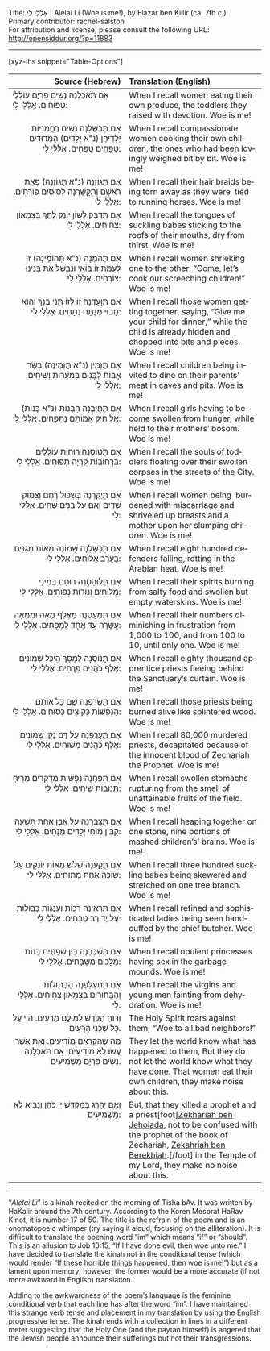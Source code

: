 <html>
<head></head>
<body>
Title: אַלְלַי לִי | Alelai Li (Woe is me!), by Elazar ben Killir (ca. 7th c.)<br />
Primary contributor: rachel-salston<br />
For attribution and license, please consult the following URL: <a href="http://opensiddur.org/?p=11883">http://opensiddur.org/?p=11883</a>
<p />
<hr />

[xyz-ihs snippet="Table-Options"]<table style="margin-left: auto; margin-right: auto;" class="draggable">
<thead><tr><th id="x" style="text-align: right;">Source (Hebrew)</th><th style="text-align: left;">Translation (English)</th></tr></thead>
<tbody>
<tr><td style="vertical-align:top;">
<div class="liturgy" lang="he">
אִם תֺּאכַלְנָה נָשִׁים פִּרְיָם עוֹלְלֵי טִפּוּחִים. 
אַלְלַי לִי: 
 </span></div>
</td>
 
<td style="vertical-align:top;">
<div class="english" lang="en">
When I recall women eating their own produce, the toddlers they raised with devotion. 
Woe is me! 
</div>
</td></tr>


<tr><td style="vertical-align: top;" width="46%">
<div class="liturgy" lang="he" style="text-align: right;">
אִם תְּבַשֵּׁלְנָה נָשִׁים רַחֲמָנִיּוֹת יַלְדֵיהֶן (נ"א יְלָדִים) הַמְּדוּדִים טְפָחִים טְפָחִים. 
אַלְלַי לִי: 
 </span></div>
</td>
 
<td style="vertical-align:top;">
<div class="english" lang="en">
When I recall compassionate women cooking their own children, the ones who had been lovingly weighed bit by bit. 
Woe is me! 
</div>
</td></tr>


<tr><td style="vertical-align: top;" width="46%">
<div class="liturgy" lang="he" style="text-align: right;">
אִם תִּגּוֹזְנָה (נ"א תָּגוֹזְנָה) פְּאַת רֺאשָׁם וְתִקָּשַׁרְנָה לְסוּסִים פּוֹרְחִים. 
אַלְלַי לִי: 
 </span></div>
</td>
 
<td style="vertical-align:top;">
<div class="english" lang="en">
When I recall their hair braids being torn away as they were  tied to running horses. 
Woe is me! 
</div>
</td></tr>


<tr><td style="vertical-align: top;" width="46%">
<div class="liturgy" lang="he" style="text-align: right;">
אִם תִּדְבַּק לְשׁוֹן יוֹנֵק לְחֵךְ בְּצִמְאוֹן צְחִיחִים. 
אַלְלַי לִי: 
 </span></div>
</td>
 
<td style="vertical-align:top;">
<div class="english" lang="en">
When I recall the tongues of suckling babes sticking to the roofs of their mouths, dry from thirst. 
Woe is me! 
</div>
</td></tr>


<tr><td style="vertical-align: top;" width="46%">
<div class="liturgy" lang="he" style="text-align: right;">
אִם תֵּהֺמְנָה (נ"א תְּהוֹמֶינָה) זוֹ לְעֻמַּת זוֹ בּוֹאִי וּנְבַשֵּׁל אֶת בָּנֵינוּ צוֹרְחִים. 
אַלְלַי לִי: 
 </span></div>
</td>
 
<td style="vertical-align:top;">
<div class="english" lang="en">
When I recall women shrieking one to the other, “Come, let’s cook our screeching children!” Woe is me! 
</div>
</td></tr>


<tr><td style="vertical-align: top;" width="46%">
<div class="liturgy" lang="he" style="text-align: right;">
אִם תִּוָּעַדְנָה זוֹ לְזוֹ תְּנִי בְנֵךְ וְהוּא חָבוּי מְנֻתָּח נְתָחִים. 
אַלְלַי לִי: 
 </span></div>
</td>
 
<td style="vertical-align:top;">
<div class="english" lang="en">
When I recall those women getting together, saying, “Give me your child for dinner,” while the child is already hidden and chopped into bits and pieces. 
Woe is me! 
</div>
</td></tr>


<tr><td style="vertical-align: top;" width="46%">
<div class="liturgy" lang="he" style="text-align: right;">
אִם תַּזְמִין (נ"א תַּזְמֵינָה) בְּשַׂר אָבוֹת לַבָּנִים בִּמְעָרוֹת וְשִׁיחִים. 
אַלְלַי לִי: 
 </span></div>
</td>
 
<td style="vertical-align:top;">
<div class="english" lang="en">
When I recall children being invited to dine on their parents’ meat in caves and pits. 
Woe is me! 
</div>
</td></tr>


<tr><td style="vertical-align: top;" width="46%">
<div class="liturgy" lang="he" style="text-align: right;">
אִם תְּחֻיַּבְנָה הַבָּנוֹת (נ"א בָּנוֹת) אֶל חֵיק אִמּוֹתָם נִתְפָּחִים. 
אַלְלַי לִי: 
 </span></div>
</td>
 
<td style="vertical-align:top;">
<div class="english" lang="en">
When I recall girls having to become swollen from hunger, while held to their mothers’ bosom. 
Woe is me! 
</div>
</td></tr>


<tr><td style="vertical-align: top;" width="46%">
<div class="liturgy" lang="he" style="text-align: right;">
אִם תִּטּוֹסְנָה רוּחוֹת עוֹלְלִים בִּרְחוֹבוֹת קִרְיָה תְּפוּחִים. 
אַלְלַי לִי: 
 </span></div>
</td>
 
<td style="vertical-align:top;">
<div class="english" lang="en">
When I recall the souls of toddlers floating over their swollen corpses in the streets of the City. 
Woe is me! 
</div>
</td></tr>


<tr><td style="vertical-align: top;" width="46%">
<div class="liturgy" lang="he" style="text-align: right;">
אִם תְּיַקֵּרְנָה בְּשִׁכּוּל רֶחֶם וְצִמּוּק שָׁדַיִם וְאֵם עַל בָּנִים שָׁחִים. 
אַלְלַי לִי: 
 </span></div>
</td>
 
<td style="vertical-align:top;">
<div class="english" lang="en">
When I recall women being  burdened with miscarriage and shriveled up breasts and a mother upon her slumping children. 
Woe is me! 
</div>
</td></tr>


<tr><td style="vertical-align: top;" width="46%">
<div class="liturgy" lang="he" style="text-align: right;">
אִם תִּכָּשַׁלְנָה שְׁמוֹנֶה מֵאוֹת מָגִנִּים בַּעֲרַב אֲלוּחִים. 
אַלְלַי לִי: 
  </span></div>
</td>
 
<td style="vertical-align:top;">
<div class="english" lang="en">
When I recall eight hundred defenders falling, rotting in the Arabian heat. 
Woe is me! 
</div>
</td></tr>


<tr><td style="vertical-align: top;" width="46%">
<div class="liturgy" lang="he" style="text-align: right;">
אִם תְּלוּהַטְנָה רוּחָם בְּמִינֵי מְלוּחִים וְנוֹדוֹת נְפוּחִים. 
אַלְלַי לִי: 
 </span></div>
</td>
 
<td style="vertical-align:top;">
<div class="english" lang="en">
When I recall their spirits burning from salty food and swollen but empty waterskins. 
Woe is me! 
</div>
</td></tr>


<tr><td style="vertical-align: top;" width="46%">
<div class="liturgy" lang="he" style="text-align: right;">
אִם תִּמָּעַטְנָה מֵאֶלֶף מֵאָה וּמִמֵּאָה עֲשָׂרָה עַד אֶחָד לְמַפָּחִים. 
אַלְלַי לִי: 
 </span></div>
</td>
 
<td style="vertical-align:top;">
<div class="english" lang="en">
When I recall their numbers diminishing in frustration from 1,000 to 100, and from 100 to 10, until only one. 
Woe is me! 
</div>
</td></tr>


<tr><td style="vertical-align: top;" width="46%">
<div class="liturgy" lang="he" style="text-align: right;">
אִם תָּנוֹסְנָה לְמָסַךְ הֵיכָל שְׁמוֹנִים אֶלֶף כֺּהֲנִים פְּרָחִים. 
אַלְלַי לִי: 
 </span></div>
</td>
 
<td style="vertical-align:top;">
<div class="english" lang="en">
When I recall eighty thousand apprentice priests fleeing behind the Sanctuary’s curtain. 
Woe is me! 
</div>
</td></tr>


<tr><td style="vertical-align: top;" width="46%">
<div class="liturgy" lang="he" style="text-align: right;">
אִם תִּשָּׂרַפְנָה שָׁם כָּל אוֹתָם הַנְּפָשׁוֹת כְּקוֹצִים כְּסוּחִים. 
אַלְלַי לִי: 
 </span></div>
</td>
 
<td style="vertical-align:top;">
<div class="english" lang="en">
When I recall those priests being burned alive like splintered wood. 
Woe is me! 
</div>
</td></tr>


<tr><td style="vertical-align: top;" width="46%">
<div class="liturgy" lang="he" style="text-align: right;">
אִם תֵּעָרַפְנָה עַל דָּם נָקִי שְׁמוֹנִים אֶלֶף כֺּהֲנִים מְשׁוּחִים. 
אַלְלַי לִי: 
 </span></div>
</td>
 
<td style="vertical-align:top;">
<div class="english" lang="en">
When I recall 80,000 murdered priests, decapitated because of the innocent blood of Zechariah the Prophet. 
Woe is me! 
</div>
</td></tr>


<tr><td style="vertical-align: top;" width="46%">
<div class="liturgy" lang="he" style="text-align: right;">
אִם תִּפַּחְנָה נְפָשׁוֹת מְדֻקָּרִים מֵרֵיחַ תְּנוּבוֹת שִׂיחִים. 
אַלְלַי לִי: 
 </span></div>
</td>
 
<td style="vertical-align:top;">
<div class="english" lang="en">
When I recall swollen stomachs rupturing from the smell of unattainable fruits of the field. 
Woe is me! 
</div>
</td></tr>


<tr><td style="vertical-align: top;" width="46%">
<div class="liturgy" lang="he" style="text-align: right;">
אִם תִּצָּבַרְנָה עַל אֶבֶן אַחַת תִּשְׁעָה קַבִּין מוֹחֵי יְלָדִים מֻנָּחִים. 
אַלְלַי לִי: 
 </span></div>
</td>
 
<td style="vertical-align:top;">
<div class="english" lang="en">
When I recall heaping together on one stone, nine portions of mashed children’s’ brains. 
Woe is me! 
</div>
</td></tr>


<tr><td style="vertical-align: top;" width="46%">
<div class="liturgy" lang="he" style="text-align: right;">
אִם תֻּקַּעְנָה שְׁלֹשׁ מֵאוֹת יוֹנְקִים עַל שׂוֹכָה אַחַת מְתוּחִים. 
אַלְלַי לִי: 
 </span></div>
</td>
 
<td style="vertical-align:top;">
<div class="english" lang="en">
When I recall three hundred suckling babes being skewered and stretched on one tree branch. 
Woe is me! 
</div>
</td></tr>


<tr><td style="vertical-align: top;" width="46%">
<div class="liturgy" lang="he" style="text-align: right;">
אִם תֵּרָאֶינָה רַכּוֹת וַעֲנֻגּוֹת כְּבוּלוֹת עַל יַד רַב טַבָּחִים. 
אַלְלַי לִי: 
 </span></div>
</td>
 
<td style="vertical-align:top;">
<div class="english" lang="en">
When I recall refined and sophisticated ladies being seen handcuffed by the chief butcher. 
Woe is me! 
</div>
</td></tr>


<tr><td style="vertical-align: top;" width="46%">
<div class="liturgy" lang="he" style="text-align: right;">
אִם תִּשְׁכַּבְנָה בֵּין שְׁפַתַּיִם בְּנוֹת מְלָכִים מְשֻׁבָּחִים. 
אַלְלַי לִי: 
 </span></div>
</td>
 
<td style="vertical-align:top;">
<div class="english" lang="en">
When I recall opulent princesses having sex in the garbage mounds. 
Woe is me! 
</div>
</td></tr>


<tr><td style="vertical-align: top;" width="46%">
<div class="liturgy" lang="he" style="text-align: right;">
אִם תִּתְעַלַּפְנָה הַבְּתוּלוֹת וְהַבַּחוּרִים בּצִמְאוֹן צְחִיחִים. 
אַלְלַי לִי: 
 </span></div>
</td>
 
<td style="vertical-align:top;">
<div class="english" lang="en">
When I recall the virgins and young men fainting from dehydration. 
Woe is me! 
</div>
</td></tr>


<tr><td style="vertical-align: top;" width="46%">
<div class="liturgy" lang="he" style="text-align: right;">
וְרוּחַ הַקֺּדֶשׁ לְמוּלָם מַרְעִים. הוֹי עַל כָּל שְׁכֵנַי הָרָעִים. 
 </span></div>
</td>
 
<td style="vertical-align:top;">
<div class="english" lang="en">
The Holy Spirit roars against them, “Woe to all bad neighbors!”
</div>
</td></tr>


<tr><td style="vertical-align: top;" width="46%">
<div class="liturgy" lang="he" style="text-align: right;">
מַה שֶּׁהִקְרָאָם מוֹדִיעִים. 
וְאֵת אֲשֶׁר עָשׂוּ לֹא מוֹדִיעִים. 
אִם תֺּאכַלְנָה נָשִׁים פִּרְיָם מַשְׁמִיעִים. 
 </span></div>
</td>
 
<td style="vertical-align:top;">
<div class="english" lang="en">
They let the world know what has happened to them,
But they do not let the world know what they have done.
That women eat their own children, they make noise about this.
</div>
</td></tr>


<tr><td style="vertical-align: top;" width="46%">
<div class="liturgy" lang="he" style="text-align: right;">
וְאִם יֵהָרֵג בְּמִקְדַּשׁ יְיָ כֺּהֵן וְנָבִיא לֹא מַשְׁמִיעִים: 
 </span></div>
</td>
 
<td style="vertical-align:top;">
<div class="english" lang="en">
But, that they killed a prophet and a priest[foot]<a href="https://en.wikipedia.org/wiki/Zechariah_ben_Jehoiada">Zekhariah ben Jehoiada</a>, not to be confused with the prophet of the book of Zechariah, <a href="https://en.wikipedia.org/wiki/Zechariah_(Hebrew_prophet)">Zekahriah ben Berekhiah</a>.[/foot] in the Temple of my Lord, they make no noise about this.
</div>
</td></tr>
</tbody></table>

<hr />

“<em>Alelai Li</em>” is a kinah recited on the morning of Tisha bAv. It was written by HaKalir around the 7th century. According to the Koren Mesorat HaRav Kinot, it is number 17 of 50. The title is the refrain of the poem and is an onomatopoeic whimper (try saying it aloud, focusing on the alliteration). It is difficult to translate the opening word “im” which means “if” or “should”. This is an allusion to Job 10:15, “If I have done evil, then woe unto me.” I have decided to translate the kinah not in the conditional tense (which would render “If these horrible things happened, then woe is me!”) but as a lament upon memory; however, the former would be a more accurate (if not more awkward in English) translation.

Adding to the awkwardness of the poem’s language is the feminine conditional verb that each line has after the word “im”. I have maintained this strange verb tense and placement in my translation by using the English progressive tense. The kinah ends with a collection in lines in a different meter suggesting that the Holy One (and the paytan himself) is angered that the Jewish people announce their sufferings but not their transgressions.

&nbsp;
</body>
</html>